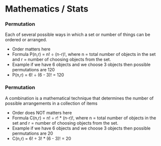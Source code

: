 # Mathematics / Stats

### Permutation
Each of several possible ways in which a set or number of things can be ordered or arranged.
- Order matters here
- Formula P(n,r) = n! ÷ (n-r)!, where n = total number of objects in the set and r = number of choosing objects from the set.
- Example if we have 6 objects and we choose 3 objects then possible permutations are 120
- P(n,r) = 6! ÷ (6 - 3)!  = 120

### Permutation
A combination is a mathematical technique that determines the number of possible arrangements in a collection of items
- Order does NOT matters here
- Formula C(n,r) = n! ÷ r! * (n-r)!,  where n = total number of objects in the set and r = number of choosing objects from the set.
- Example if we have 6 objects and we choose 3 objects then possible permutations are 20
- C(n,r) = 6! ÷ 3! * (6 - 3)!  = 20